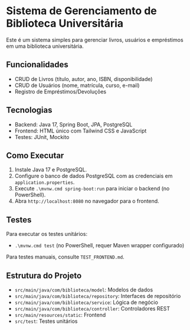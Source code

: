 # Sistema de Gerenciamento de Biblioteca Universitária

Este é um sistema simples para gerenciar livros, usuários e empréstimos em uma biblioteca universitária.

## Funcionalidades

- CRUD de Livros (título, autor, ano, ISBN, disponibilidade)
- CRUD de Usuários (nome, matrícula, curso, e-mail)
- Registro de Empréstimos/Devoluções

## Tecnologias

- Backend: Java 17, Spring Boot, JPA, PostgreSQL
- Frontend: HTML único com Tailwind CSS e JavaScript
- Testes: JUnit, Mockito

## Como Executar

1. Instale Java 17 e PostgreSQL.
2. Configure o banco de dados PostgreSQL com as credenciais em `application.properties`.
3. Execute `.\mvnw.cmd spring-boot:run` para iniciar o backend (no PowerShell).
4. Abra `http://localhost:8080` no navegador para o frontend.

## Testes

Para executar os testes unitários:
- `.\mvnw.cmd test` (no PowerShell, requer Maven wrapper configurado)

Para testes manuais, consulte `TEST_FRONTEND.md`.

## Estrutura do Projeto

- `src/main/java/com/biblioteca/model`: Modelos de dados
- `src/main/java/com/biblioteca/repository`: Interfaces de repositório
- `src/main/java/com/biblioteca/service`: Lógica de negócio
- `src/main/java/com/biblioteca/controller`: Controladores REST
- `src/main/resources/static`: Frontend
- `src/test`: Testes unitários
